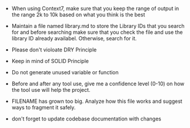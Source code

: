 - When using Context7, make sure that you keep the range of output in the range 2k to 10k based on what you think is the best

- Maintain a file named library.md to store the Library IDs that you search for and before searching make sure that you check the file and use the library ID already availabel. Otherwise, search for it.

- Please don't violoate DRY Principle
- Keep in mind of SOLID Principle
- Do not generate unused variable or function
- Before and after any tool use, give me a confidence level (0-10) on how the tool use will help the project.
- FILENAME has grown too big. Analyze how this file works and suggest ways to fragment it safely.
- don't forget to update codebase documentation with changes